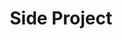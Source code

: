 ---
layout: list
title: Side Project
slug: sideproject
menu: true
submenu: true
order: 9
description: >
  개발 프로젝트 정리.
---